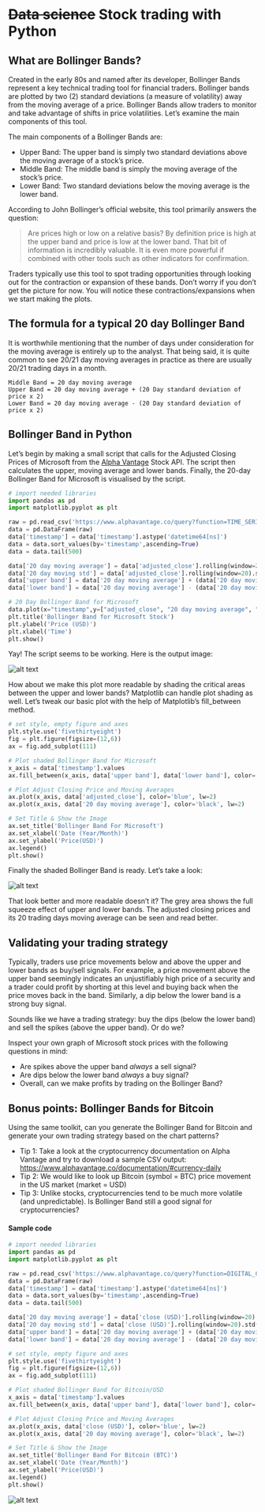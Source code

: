 # ~~Data science~~ Stock trading with Python 

## What are Bollinger Bands?

Created in the early 80s and named after its developer, Bollinger Bands represent a key technical trading tool for financial traders. Bollinger bands are plotted by two (2) standard deviations (a measure of volatility) away from the moving average of a price. Bollinger Bands allow traders to monitor and take advantage of shifts in price volatilities. Let’s examine the main components of this tool.

The main components of a Bollinger Bands are: 
+ Upper Band: The upper band is simply two standard deviations above the moving average of a stock’s price.
+ Middle Band: The middle band is simply the moving average of the stock’s price.
+ Lower Band: Two standard deviations below the moving average is the lower band.

According to John Bollinger’s official website, this tool primarily answers the question:

>Are prices high or low on a relative basis? By definition price is high at the upper band and price is low at the lower band. That bit of information is incredibly valuable. It is even more powerful if combined with other tools such as other indicators for confirmation.

Traders typically use this tool to spot trading opportunities through looking out for the contraction or expansion of these bands. Don’t worry if you don’t get the picture for now. You will notice these contractions/expansions when we start making the plots. 

## The formula for a typical 20 day Bollinger Band

It is worthwhile mentioning that the number of days under consideration for the moving average is entirely up to the analyst. That being said, it is quite common to see 20/21 day moving averages in practice as there are usually 20/21 trading days in a month.

```
Middle Band = 20 day moving average
Upper Band = 20 day moving average + (20 Day standard deviation of price x 2) 
Lower Band = 20 day moving average - (20 Day standard deviation of price x 2)
```

## Bollinger Band in Python

Let’s begin by making a small script that calls for the Adjusted Closing Prices of Microsoft from the [Alpha Vantage](https://www.alphavantage.co/) Stock API. The script then calculates the upper, moving average and lower bands. Finally, the 20-day Bollinger Band for Microsoft is visualised by the script.

```python
# import needed libraries
import pandas as pd
import matplotlib.pyplot as plt

raw = pd.read_csv('https://www.alphavantage.co/query?function=TIME_SERIES_DAILY_ADJUSTED&symbol=MSFT&outputsize=full&apikey=Q7B8REQMCEOPI1CZ&datatype=csv')
data = pd.DataFrame(raw)
data['timestamp'] = data['timestamp'].astype('datetime64[ns]')
data = data.sort_values(by='timestamp',ascending=True)
data = data.tail(500)

data['20 day moving average'] = data['adjusted_close'].rolling(window=20).mean()
data['20 day moving std'] = data['adjusted_close'].rolling(window=20).std()
data['upper band'] = data['20 day moving average'] + (data['20 day moving std'] * 2)
data['lower band'] = data['20 day moving average'] - (data['20 day moving std'] * 2)

# 20 Day Bollinger Band for Microsoft
data.plot(x="timestamp",y=["adjusted_close", "20 day moving average", "upper band","lower band"])
plt.title('Bollinger Band for Microsoft Stock')
plt.ylabel('Price (USD)')
plt.xlabel('Time')
plt.show()
```

Yay! The script seems to be working. Here is the output image:

![alt text](https://i.imgur.com/8NrM6Lk.png "Bollinger bands Figure 1")

How about we make this plot more readable by shading the critical areas between the upper and lower bands? Matplotlib can handle plot shading as well. Let’s tweak our basic plot with the help of Matplotlib’s fill_between method.

```python
# set style, empty figure and axes
plt.style.use('fivethirtyeight')
fig = plt.figure(figsize=(12,6))
ax = fig.add_subplot(111)

# Plot shaded Bollinger Band for Microsoft
x_axis = data['timestamp'].values
ax.fill_between(x_axis, data['upper band'], data['lower band'], color='grey')

# Plot Adjust Closing Price and Moving Averages
ax.plot(x_axis, data['adjusted_close'], color='blue', lw=2)
ax.plot(x_axis, data['20 day moving average'], color='black', lw=2)

# Set Title & Show the Image
ax.set_title('Bollinger Band For Microsoft')
ax.set_xlabel('Date (Year/Month)')
ax.set_ylabel('Price(USD)')
ax.legend()
plt.show()
```

Finally the shaded Bollinger Band is ready. Let’s take a look:

![alt text](https://i.imgur.com/acaAUMk.png "Bollinger bands Figure 2")

That look better and more readable doesn’t it? The grey area shows the full squeeze effect of upper and lower bands. The adjusted closing prices and its 20 trading days moving average can be seen and read better.

## Validating your trading strategy

Typically, traders use price movements below and above the upper and lower bands as buy/sell signals. For example, a price movement above the upper band seemingly indicates an unjustifiably high price of a security and a trader could profit by shorting at this level and buying back when the price moves back in the band. Similarly, a dip below the lower band is a strong buy signal. 

Sounds like we have a trading strategy: buy the dips (below the lower band) and sell the spikes (above the upper band). Or do we? 

Inspect your own graph of Microsoft stock prices with the following questions in mind:
+ Are spikes above the upper band *always* a sell signal?
+ Are dips below the lower band *always* a buy signal?
+ Overall, can we make profits by trading on the Bollinger Band?

## Bonus points: Bollinger Bands for Bitcoin

Using the same toolkit, can you generate the Bollinger Band for Bitcoin and generate your own trading strategy based on the chart patterns? 
+ Tip 1: Take a look at the cryptocurrency documentation on Alpha Vantage and try to download a sample CSV output: https://www.alphavantage.co/documentation/#currency-daily
+ Tip 2: We would like to look up Bitcoin (symbol = BTC) price movement in the US market (market = USD)
+ Tip 3: Unlike stocks, cryptocurrencies tend to be much more volatile (and unpredictable). Is Bollinger Band still a good signal for cryptocurrencies? 

#### Sample code ####

```python
# import needed libraries
import pandas as pd
import matplotlib.pyplot as plt

raw = pd.read_csv('https://www.alphavantage.co/query?function=DIGITAL_CURRENCY_DAILY&symbol=BTC&market=USD&apikey=Q7B8REQMCEOPI1CZ&datatype=csv')
data = pd.DataFrame(raw)
data['timestamp'] = data['timestamp'].astype('datetime64[ns]')
data = data.sort_values(by='timestamp',ascending=True)
data = data.tail(500)

data['20 day moving average'] = data['close (USD)'].rolling(window=20).mean()
data['20 day moving std'] = data['close (USD)'].rolling(window=20).std()
data['upper band'] = data['20 day moving average'] + (data['20 day moving std'] * 2)
data['lower band'] = data['20 day moving average'] - (data['20 day moving std'] * 2)

# set style, empty figure and axes
plt.style.use('fivethirtyeight')
fig = plt.figure(figsize=(12,6))
ax = fig.add_subplot(111)

# Plot shaded Bollinger Band for Bitcoin/USD
x_axis = data['timestamp'].values
ax.fill_between(x_axis, data['upper band'], data['lower band'], color='grey')

# Plot Adjust Closing Price and Moving Averages
ax.plot(x_axis, data['close (USD)'], color='blue', lw=2)
ax.plot(x_axis, data['20 day moving average'], color='black', lw=2)

# Set Title & Show the Image
ax.set_title('Bollinger Band For Bitcoin (BTC)')
ax.set_xlabel('Date (Year/Month)')
ax.set_ylabel('Price(USD)')
ax.legend()
plt.show()
```

![alt text](https://imgur.com/a/V5Mp0Mq "Bollinger bands Bitcoin")








